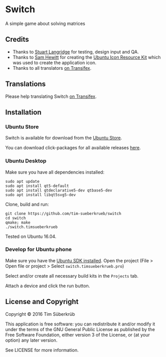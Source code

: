 # Switch

 A simple game about solving matrices

## Credits
* Thanks to [Stuart Langridge](https://twitter.com/sil) for testing, design input and QA.
* Thanks to [Sam Hewitt](http://samuelhewitt.com/) for creating the [Ubuntu Icon Resource Kit](https://github.com/snwh/ubuntu-icon-resource-kit) which was used to create the application icon.
* Thanks to all translators [on Transifex](https://www.transifex.com/tim-sueberkrueb/switch/).

## Translations
Please help translating Switch [on Transifex](https://www.transifex.com/tim-sueberkrueb/switch/).

## Installation

### Ubuntu Store
Switch is available for download from the [Ubuntu Store](https://uappexplorer.com/app/switch.timsueberkrueb).

You can download click-packages for all available releases [here](https://github.com/tim-sueberkrueb/switch/releases).

### Ubuntu Desktop
Make sure you have all dependencies installed:
```
sudo apt update
sudo apt install qt5-default
sudo apt install qtdeclarative5-dev qtbase5-dev
sudo apt install libqt5svg5-dev
```
Clone, build and run:
```
git clone https://github.com/tim-sueberkrueb/switch
cd switch
qmake; make
./switch.timsueberkrueb
```
Tested on Ubuntu 16.04.

### Develop for Ubuntu phone
Make sure you have the [Ubuntu SDK installed](https://developer.ubuntu.com/en/phone/platform/sdk/installing-the-sdk/).
Open the project (File > Open file or project > Select `switch.timsueberkrueb.pro`)

Select and/or create all necessary build kits in the `Projects` tab.

Attach a device and click the run button.

## License and Copyright

Copyright © 2016 Tim Süberkrüb

This application is free software: you can redistribute it and/or modify it under the terms of the GNU General Public License as published by the Free Software Foundation, either version 3 of the License, or (at your option) any later version.

See LICENSE for more information.

